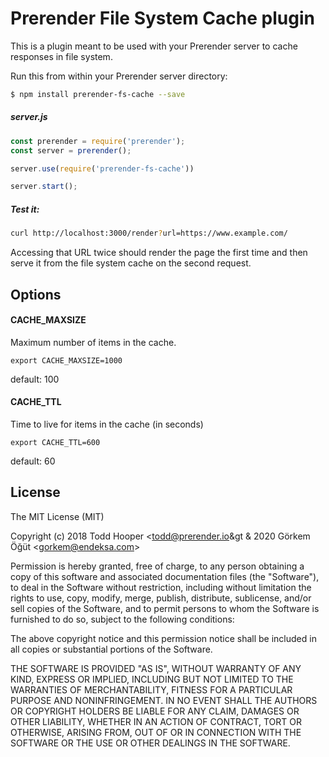 Prerender File System Cache plugin
===========================

This is a plugin meant to be used with your Prerender server to cache responses in file system.

Run this from within your Prerender server directory:

```bash
$ npm install prerender-fs-cache --save
```
##### server.js
```js
const prerender = require('prerender');
const server = prerender();

server.use(require('prerender-fs-cache'))

server.start();
```
##### Test it:
```bash
curl http://localhost:3000/render?url=https://www.example.com/
```
Accessing that URL twice should render the page the first time and then serve it from the file system cache on the second request.

## Options

#### CACHE_MAXSIZE
Maximum number of items in the cache.

`export CACHE_MAXSIZE=1000`

default: 100

#### CACHE_TTL
Time to live for items in the cache (in seconds)

`export CACHE_TTL=600`

default: 60

## License

The MIT License (MIT)

Copyright (c) 2018 Todd Hooper &lt;todd@prerender.io&gt & 2020 Görkem Öğüt &lt;gorkem@endeksa.com&gt;

Permission is hereby granted, free of charge, to any person obtaining a copy
of this software and associated documentation files (the "Software"), to deal
in the Software without restriction, including without limitation the rights
to use, copy, modify, merge, publish, distribute, sublicense, and/or sell
copies of the Software, and to permit persons to whom the Software is
furnished to do so, subject to the following conditions:

The above copyright notice and this permission notice shall be included in
all copies or substantial portions of the Software.

THE SOFTWARE IS PROVIDED "AS IS", WITHOUT WARRANTY OF ANY KIND, EXPRESS OR
IMPLIED, INCLUDING BUT NOT LIMITED TO THE WARRANTIES OF MERCHANTABILITY,
FITNESS FOR A PARTICULAR PURPOSE AND NONINFRINGEMENT. IN NO EVENT SHALL THE
AUTHORS OR COPYRIGHT HOLDERS BE LIABLE FOR ANY CLAIM, DAMAGES OR OTHER
LIABILITY, WHETHER IN AN ACTION OF CONTRACT, TORT OR OTHERWISE, ARISING FROM,
OUT OF OR IN CONNECTION WITH THE SOFTWARE OR THE USE OR OTHER DEALINGS IN
THE SOFTWARE.
